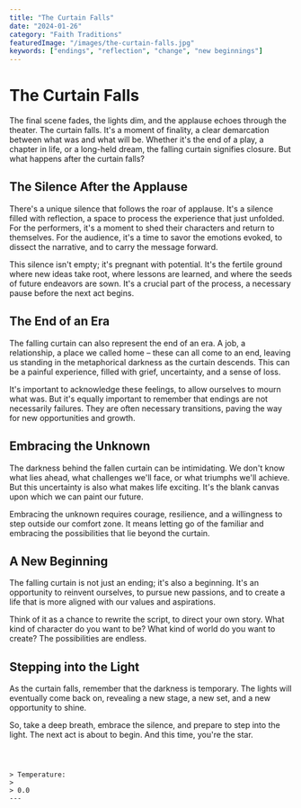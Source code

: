```yaml
---
title: "The Curtain Falls"
date: "2024-01-26"
category: "Faith Traditions"
featuredImage: "/images/the-curtain-falls.jpg"
keywords: ["endings", "reflection", "change", "new beginnings"]
---
```


# The Curtain Falls

The final scene fades, the lights dim, and the applause echoes through the theater. The curtain falls. It's a moment of finality, a clear demarcation between what was and what will be. Whether it's the end of a play, a chapter in life, or a long-held dream, the falling curtain signifies closure. But what happens after the curtain falls?

## The Silence After the Applause

There's a unique silence that follows the roar of applause. It's a silence filled with reflection, a space to process the experience that just unfolded. For the performers, it's a moment to shed their characters and return to themselves. For the audience, it's a time to savor the emotions evoked, to dissect the narrative, and to carry the message forward.

This silence isn't empty; it's pregnant with potential. It's the fertile ground where new ideas take root, where lessons are learned, and where the seeds of future endeavors are sown. It's a crucial part of the process, a necessary pause before the next act begins.

## The End of an Era

The falling curtain can also represent the end of an era. A job, a relationship, a place we called home – these can all come to an end, leaving us standing in the metaphorical darkness as the curtain descends. This can be a painful experience, filled with grief, uncertainty, and a sense of loss.

It's important to acknowledge these feelings, to allow ourselves to mourn what was. But it's equally important to remember that endings are not necessarily failures. They are often necessary transitions, paving the way for new opportunities and growth.

## Embracing the Unknown

The darkness behind the fallen curtain can be intimidating. We don't know what lies ahead, what challenges we'll face, or what triumphs we'll achieve. But this uncertainty is also what makes life exciting. It's the blank canvas upon which we can paint our future.

Embracing the unknown requires courage, resilience, and a willingness to step outside our comfort zone. It means letting go of the familiar and embracing the possibilities that lie beyond the curtain.

## A New Beginning

The falling curtain is not just an ending; it's also a beginning. It's an opportunity to reinvent ourselves, to pursue new passions, and to create a life that is more aligned with our values and aspirations.

Think of it as a chance to rewrite the script, to direct your own story. What kind of character do you want to be? What kind of world do you want to create? The possibilities are endless.

## Stepping into the Light

As the curtain falls, remember that the darkness is temporary. The lights will eventually come back on, revealing a new stage, a new set, and a new opportunity to shine.

So, take a deep breath, embrace the silence, and prepare to step into the light. The next act is about to begin. And this time, you're the star.

```



> Temperature:
>
> 0.0
---

```
